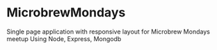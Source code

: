 # MicrobrewMondays

Single page application with responsive layout for Microbrew Mondays meetup
Using Node, Express, Mongodb
